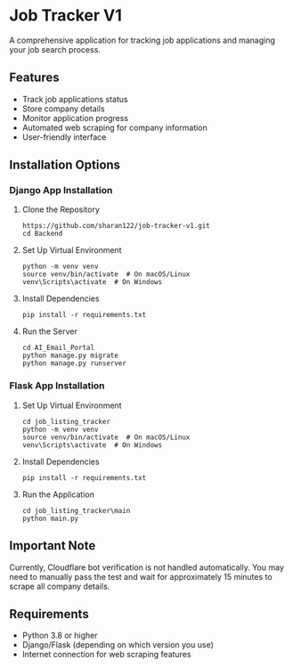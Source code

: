 # Job Tracker V1

A comprehensive application for tracking job applications and managing your job search process.

## Features

- Track job applications status
- Store company details
- Monitor application progress
- Automated web scraping for company information
- User-friendly interface

## Installation Options

### Django App Installation

1. Clone the Repository
   ```
   https://github.com/sharan122/job-tracker-v1.git
   cd Backend
   ```

2. Set Up Virtual Environment
   ```
   python -m venv venv
   source venv/bin/activate  # On macOS/Linux
   venv\Scripts\activate  # On Windows
   ```

3. Install Dependencies
   ```
   pip install -r requirements.txt
   ```

4. Run the Server
   ```
   cd AI_Email_Portal
   python manage.py migrate
   python manage.py runserver
   ```

### Flask App Installation

1. Set Up Virtual Environment
   ```
   cd job_listing_tracker
   python -m venv venv
   source venv/bin/activate  # On macOS/Linux
   venv\Scripts\activate  # On Windows
   ```

3. Install Dependencies
   ```
   pip install -r requirements.txt
   ```

4. Run the Application
   ```
   cd job_listing_tracker\main
   python main.py
   ```

## Important Note

Currently, Cloudflare bot verification is not handled automatically. You may need to manually pass the test and wait for approximately 15 minutes to scrape all company details.

## Requirements

- Python 3.8 or higher
- Django/Flask (depending on which version you use)
- Internet connection for web scraping features

